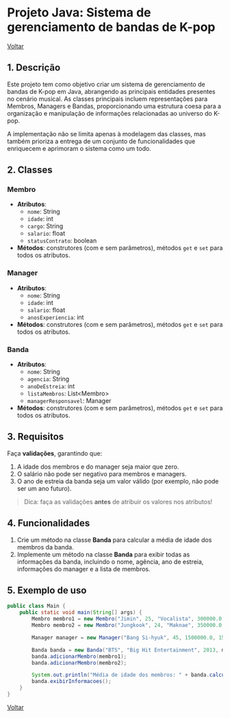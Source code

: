# Projeto Java: Sistema de gerenciamento de bandas de K-pop

[Voltar](../../README.md)

## 1. Descrição

Este projeto tem como objetivo criar um sistema de gerenciamento de bandas de K-pop em Java, abrangendo as principais entidades presentes no cenário musical. As classes principais incluem representações para Membros, Managers e Bandas, proporcionando uma estrutura coesa para a organização e manipulação de informações relacionadas ao universo do K-pop.

A implementação não se limita apenas à modelagem das classes, mas também prioriza a entrega de um conjunto de funcionalidades que enriquecem e aprimoram o sistema como um todo.

## 2. Classes

### Membro

- **Atributos**:
  - `nome`: String
  - `idade`: int
  - `cargo`: String
  - `salario`: float
  - `statusContrato`: boolean
- **Métodos**: construtores (com e sem parâmetros), métodos `get` e `set` para todos os atributos.

### Manager

- **Atributos**:
  - `nome`: String
  - `idade`: int
  - `salario`: float
  - `anosExperiencia`: int
- **Métodos**: construtores (com e sem parâmetros), métodos `get` e `set` para todos os atributos.

### Banda

- **Atributos**:
  - `nome`: String
  - `agencia`: String
  - `anoDeEstreia`: int
  - `listaMembros`: List\<Membro\>
  - `managerResponsavel`: Manager
- **Métodos**: construtores (com e sem parâmetros), métodos `get` e `set` para todos os atributos.

## 3. Requisitos

Faça **validações**, garantindo que:

1. A idade dos membros e do manager seja maior que zero.
1. O salário não pode ser negativo para membros e managers.
1. O ano de estreia da banda seja um valor válido (por exemplo, não pode ser um ano futuro).

> Dica: faça as validações **antes** de atribuir os valores nos atributos!

## 4. Funcionalidades

1. Crie um método na classe **Banda** para calcular a média de idade dos membros da banda.
1. Implemente um método na classe **Banda** para exibir todas as informações da banda, incluindo o nome, agência, ano de estreia, informações do manager e a lista de membros.

## 5. Exemplo de uso

```java
public class Main {
    public static void main(String[] args) {
        Membro membro1 = new Membro("Jimin", 25, "Vocalista", 300000.0, true);
        Membro membro2 = new Membro("Jungkook", 24, "Maknae", 350000.0, true);

        Manager manager = new Manager("Bang Si-hyuk", 45, 1500000.0, 15);

        Banda banda = new Banda("BTS", "Big Hit Entertainment", 2013, manager);
        banda.adicionarMembro(membro1);
        banda.adicionarMembro(membro2);

        System.out.println("Média de idade dos membros: " + banda.calcularMediaIdade());
        banda.exibirInformacoes();
    }
}
```

[Voltar](../../README.md)
